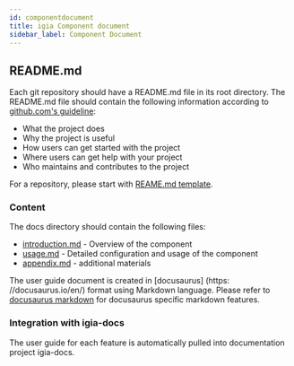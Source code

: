```yaml
---
id: componentdocument
title: igia Component document
sidebar_label: Component Document
---
```


## README.md
Each git repository should have a README.md file in its root directory. The README.md file should contain the following information according to [github.com's guideline](https://help.github.com/articles/about-readmes/):

* What the project does
* Why the project is useful
* How users can get started with the project
* Where users can get help with your project
* Who maintains and contributes to the project

For a <igia/> repository, please start with [<igia/> REAME.md template](templates/README.md).

### Content

The docs directory should contain the following files:
* [introduction.md](templates/introduction.md) - Overview of the component
* [usage.md](templates/usage.md) - Detailed configuration and usage of the component
* [appendix.md](templates/appendix.md) - additional materials

The user guide document is created in [docusaurus] (https: //docusaurus.io/en/) format using Markdown language. Please refer to [docusaurus markdown](https://docusaurus.io/docs/en/doc-markdown) for docusaurus specific markdown features.

### Integration with igia-docs

The user guide for each feature is automatically pulled into <igia/> documentation project igia-docs. 
